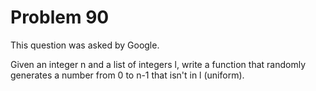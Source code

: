 # Problem 90

 This question was asked by Google.

Given an integer n and a list of integers l, write a function that randomly generates a number from 0 to n-1 that isn't in l (uniform).